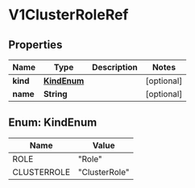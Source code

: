 # V1ClusterRoleRef

## Properties
Name | Type | Description | Notes
------------ | ------------- | ------------- | -------------
**kind** | [**KindEnum**](#KindEnum) |  |  [optional]
**name** | **String** |  |  [optional]

<a name="KindEnum"></a>
## Enum: KindEnum
Name | Value
---- | -----
ROLE | &quot;Role&quot;
CLUSTERROLE | &quot;ClusterRole&quot;
